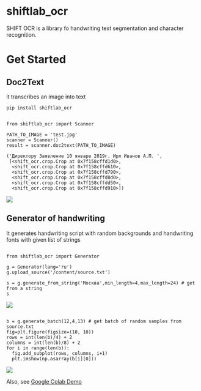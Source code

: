 # shiftlab_ocr

SHIFT OCR is a library fo handwriting text segmentation and character recognition.
 
# Get Started

## Doc2Text

it transcribes an image into text 

``` 
pip install shiftlab_ocr

```

```

from shiftlab_ocr import Scanner

PATH_TO_IMAGE = 'test.jpg'
scanner = Scanner()
result = scanner.doc2text(PATH_TO_IMAGE)

('Директору Заявление 10 январе 2019г. Ирл Иванов А.П. ',
 [<shift_ocr.crop.Crop at 0x7f158cffd1d0>,
  <shift_ocr.crop.Crop at 0x7f158cffd610>,
  <shift_ocr.crop.Crop at 0x7f158cffd790>,
  <shift_ocr.crop.Crop at 0x7f158cffd8d0>,
  <shift_ocr.crop.Crop at 0x7f158cffdd50>,
  <shift_ocr.crop.Crop at 0x7f158cffd910>])

```

![](https://github.com/constantin50/shiftlab_ocr/blob/main/image.png)

## Generator of handwriting

It generates handwriting script with random backgrounds and handwriting fonts with given list of strings

```

from shiftlab_ocr import Generator

g = Generator(lang='ru')
g.upload_source('/content/source.txt')

s = g.generate_from_string('Москва',min_length=4,max_length=24) # get from a string
s

```

![](https://sun9-51.userapi.com/impg/CSeyZPb4rDmP4aCYIDoMDx5VQMXcWO6CwtpGUA/vH_cghX1JtA.jpg?size=344x88&quality=96&sign=c61344d4c7f5576ffe03e750ca31f94c&type=album)

```

b = g.generate_batch(12,4,13) # get batch of random samples from source.txt
fig=plt.figure(figsize=(10, 10))
rows = int(len(b)/4) + 2
columns = int(len(b)/8) + 2
for i in range(len(b)):
  fig.add_subplot(rows, columns, i+1)
  plt.imshow(np.asarray(b[i][0])) 

```

![](https://sun9-80.userapi.com/impg/ay9o11D8ItN65kDqYnZBahiZFk1zZ2wo5BYoMA/I_nNhdMQeLs.jpg?size=600x409&quality=96&sign=9d6a3ee935fcdc7112aec557eeed74f1&type=album)

Also, see [Google Colab Demo](https://colab.research.google.com/drive/1FPfQY9HvjEPEdzfFEZsgSCk5P1TBUAse?usp=sharing)
